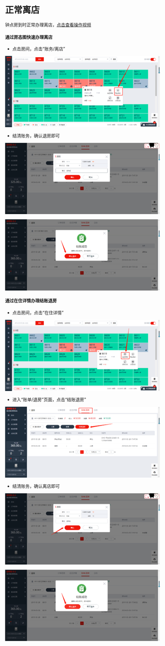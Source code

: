 # 正常离店

钟点房到时正常办理离店，[点击查看操作视频](http://crs-pms-vidio.oss-cn-beijing.aliyuncs.com/%E9%92%9F%E7%82%B9%E6%88%BF%E9%80%80%E6%88%BF.mp4)

#### 通过房态图快速办理离店

* 点击房间，点击“账务/离店”

![](../../../.gitbook/assets/image%20%28293%29.png)

* 结清账务，确认退房即可

![](../../../.gitbook/assets/image%20%28885%29.png)

![](../../../.gitbook/assets/image%20%28702%29.png)

#### 通过在住详情办理结账退房

* 点击房间，点击“在住详情”

![](../../../.gitbook/assets/image%20%28689%29.png)

* 进入“账单/退房”页面，点击“结账退房”

![](../../../.gitbook/assets/image%20%28772%29.png)

* 结清账务，确认离店即可

![](../../../.gitbook/assets/image%20%2826%29.png)

![](../../../.gitbook/assets/image%20%28695%29.png)





